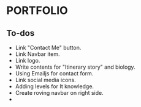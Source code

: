 # PORTFOLIO

## To-dos
- Link "Contact Me" button.
- Link Navbar item.
- Link logo.
- Write contents for "Itinerary story" and biology.
- Using Emailjs for contact form.
- Link social media icons.
- Adding levels for It knowledge.
- Create roving navbar on right side.
- 
